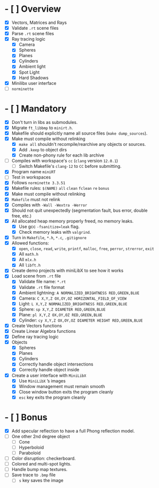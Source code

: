 # - [ ] Overview

- [x] Vectors, Matrices and Rays
- [x] Validate `.rt` scene files
- [x] Parse `.rt` scene files
- [x] Ray tracing logic
  - [x] Camera
  - [x] Spheres
  - [x] Planes
  - [x] Cylinders
  - [x] Ambient light
  - [x] Spot Light
  - [x] Hard Shadows
- [x] Minilibx user interface
- [ ] `norminette`

# - [ ] Mandatory

- [x] Don't turn in libs as submodules.
- [x] Migrate `ft_libbmp` to `minirt.h`.
- [x] Makefile should explicitly name all source files (`make dump_sources`).
- [x] Make must compile without relinking
  - [x] `make all` shouldn't recompile/rearchive any objects or sources.
  - [x] Add `.keep` to object dirs
  - [X] Create non-phony rule for each lib archive
- [ ] Compiles with workspace's `cc` (`clang` version `12.0.1`)
  - [ ] Switch Makefile's `clang-12` to `CC` before submitting.
- [x] Program name `miniRT`
- [ ] Test in workspaces
- [x] Follows `norminette 3.3.51`
- [x] Makefile rules: `$(NAME)` `all` `clean` `fclean` `re` `bonus`
- [x] Make must compile without relinking
- [x] `Makefile` must not relink
- [x] Compiles with `-Wall -Wextra -Werror`
- [x] Should not quit unexpectedly (segmentation fault, bus error, double free, etc.)
- [x] All allocated heap memory properly freed, no memory leaks.
  - [x] Use gcc `-fsanitize=leak` flag.
  - [x] Check memory leaks with `valgrind`.
- [x] Turn in `Makefile`, `*.h`, `*.c`, `.gitignore`
- [x] Allowed functions:
  - [x] `open`, `close`, `read`, `write`, `printf`, `malloc`, `free`, `perror`, `strerror`, `exit`
  - [x] All `math.h`
  - [x] All `mlx.h`
  - [x] All `libft.h`
- [x] Create demo projects with miniLibX to see how it works
- [x] Load scene from `.rt` file
  - [x] Validate file name: `*.rt`
  - [x] Validate `.rt` file format
  - [x] Ambient lightning: `A NORMALIZED_BRIGHTNESS RED,GREEN,BLUE`
  - [x] Camera: `C X,Y,Z OX,OY,OZ HORIZONTAL_FIELD_OF_VIEW`
  - [x] Light: `L X,Y,Z NORMALIZED_BRIGHTNESS RED,GREEN,BLUE`
  - [x] Sphere: `sp X,Y,Z DIAMETER RED,GREEN,BLUE`
  - [x] Plane: `pl X,Y,Z OX,OY,OZ RED,GREEN,BLUE`
  - [x] Cylinder: `cy X,Y,Z OX,OY,OZ DIAMETER HEIGHT RED,GREEN,BLUE`
- [x] Create Vectors functions
- [x] Create Linear Algebra functions
- [x] Define ray tracing logic
- [x] Objects
  - [x] Spheres
  - [x] Planes
  - [x] Cylinders
  - [x] Correctly handle object intersections
  - [x] Correctly handle object inside
- [x] Create a user interface with `MiniLibX`
  - [x] Use `MiniLibX` ’s images
  - [x] Window management must remain smooth
  - [x] Close window button exits the program cleanly
  - [x] `esc` key exits the program cleanly

# - [ ] Bonus

- [x] Add specular reflection to have a full Phong reflection model.
- [ ] One other 2nd degree object
  - [ ] Cone
  - [ ] Hyperboloid
  - [ ] Paraboloid
- [ ] Color disruption: checkerboard.
- [ ] Colored and multi-spot lights.
- [ ] Handle bump map textures.
- [ ] Save trace to `.bmp` file
  - [ ] `s` key saves the image
